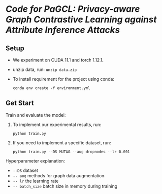 # *Code for PaGCL: Privacy-aware Graph Contrastive Learning against Attribute Inference Attacks*

## Setup

- We experiment on CUDA 11.1 and torch 1.12.1.
- unzip data, run:
  `unzip data.zip`

- To install requirement for the project using conda:

  `conda env create -f environment.yml`

## Get Start

Train and evaluate the model:

1. To implement our experimental results, run:

   `python train.py`

2. If you need to implement a specific dataset, run:

   `python train.py --DS MUTAG --aug dropnodes --lr 0.001`

Hyperparameter explanation:

- `--DS` dataset
- `-- aug` methods for graph data augmentation
- `-- lr` the learning rate
- `-- batch_size` batch size in memory during training
